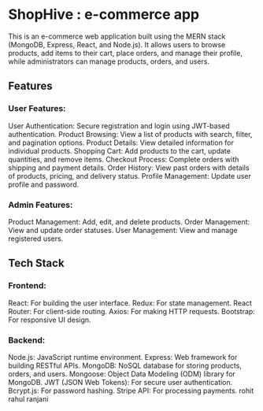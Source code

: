 # ShopHive : e-commerce app
This is an e-commerce web application built using the MERN stack (MongoDB, Express, React, and Node.js). It allows users to browse products, add items to their cart, place orders, and manage their profile, while administrators can manage products, orders, and users.
## Features
### User Features:
User Authentication: Secure registration and login using JWT-based authentication.
Product Browsing: View a list of products with search, filter, and pagination options.
Product Details: View detailed information for individual products.
Shopping Cart: Add products to the cart, update quantities, and remove items.
Checkout Process: Complete orders with shipping and payment details.
Order History: View past orders with details of products, pricing, and delivery status.
Profile Management: Update user profile and password.
### Admin Features:
Product Management: Add, edit, and delete products.
Order Management: View and update order statuses.
User Management: View and manage registered users.
## Tech Stack
### Frontend:
React: For building the user interface.
Redux: For state management.
React Router: For client-side routing.
Axios: For making HTTP requests.
Bootstrap: For responsive UI design.
### Backend:
Node.js: JavaScript runtime environment.
Express: Web framework for building RESTful APIs.
MongoDB: NoSQL database for storing products, orders, and users.
Mongoose: Object Data Modeling (ODM) library for MongoDB.
JWT (JSON Web Tokens): For secure user authentication.
Bcrypt.js: For password hashing.
Stripe API: For processing payments.
rohit
rahul
ranjani


